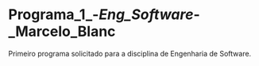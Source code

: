 # Programa_1_-_Eng_Software_-_Marcelo_Blanc
Primeiro programa solicitado para a disciplina de Engenharia de Software.
